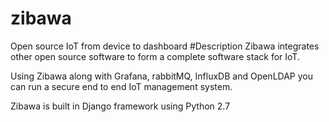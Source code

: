 # zibawa
Open source IoT from device to dashboard
#Description
Zibawa integrates other open source software to form a complete software stack for IoT.

Using Zibawa along with Grafana, rabbitMQ, InfluxDB and OpenLDAP you can run a secure end to end IoT management system.

Zibawa is built in Django framework using Python 2.7
